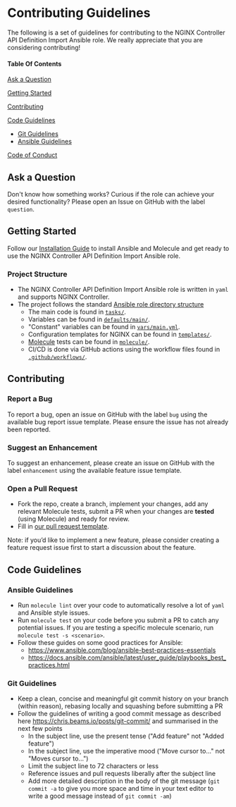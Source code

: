 # Contributing Guidelines

The following is a set of guidelines for contributing to the NGINX Controller API Definition Import Ansible role. We really appreciate that you are considering contributing!

#### Table Of Contents

[Ask a Question](#ask-a-question)

[Getting Started](#getting-started)

[Contributing](#contributing)

[Code Guidelines](#code-guidelines)
*   [Git Guidelines](#git-guidelines)
*   [Ansible Guidelines](#ansible-guidelines)

[Code of Conduct](https://github.com/nginxinc/ansible-role-nginx_controller_api_definition_import/blob/main/CODE_OF_CONDUCT.md)

## Ask a Question

Don't know how something works? Curious if the role can achieve your desired functionality? Please open an Issue on GitHub with the label `question`.

## Getting Started

Follow our [Installation Guide](https://github.com/nginxinc/ansible-role-nginx_controller_api_definition_import/blob/main/README.md#Installation) to install Ansible and Molecule and get ready to use the NGINX Controller API Definition Import Ansible role.

### Project Structure

*   The NGINX Controller API Definition Import Ansible role is written in `yaml` and supports NGINX Controller.
*   The project follows the standard [Ansible role directory structure](https://docs.ansible.com/ansible/latest/user_guide/playbooks_reuse_roles.html)
    *   The main code is found in [`tasks/`](https://github.com/nginxinc/ansible-role-nginx_controller_api_definition_import/blob/main/tasks/).
    *   Variables can be found in [`defaults/main/`](https://github.com/nginxinc/ansible-role-nginx_controller_api_definition_import/blob/main/defaults/main/).
    *   "Constant" variables can be found in [`vars/main.yml`](https://github.com/nginxinc/ansible-role-nginx_controller_api_definition_import/blob/main/vars/main.yml).
    *   Configuration templates for NGINX can be found in [`templates/`](https://github.com/nginxinc/ansible-role-nginx_controller_api_definition_import/blob/main/templates/).
    *   [Molecule](https://molecule.readthedocs.io/) tests can be found in [`molecule/`](https://github.com/nginxinc/ansible-role-nginx_controller_api_definition_import/blob/main/molecule/).
    *   CI/CD is done via GitHub actions using the workflow files found in [`.github/workflows/`](https://github.com/nginxinc/ansible-role-nginx_controller_api_definition_import/blob/main/.github/workflows/).

## Contributing

### Report a Bug

To report a bug, open an issue on GitHub with the label `bug` using the available bug report issue template. Please ensure the issue has not already been reported.

### Suggest an Enhancement

To suggest an enhancement, please create an issue on GitHub with the label `enhancement` using the available feature issue template.

### Open a Pull Request

*   Fork the repo, create a branch, implement your changes, add any relevant Molecule tests, submit a PR when your changes are **tested** (using Molecule) and ready for review.
*   Fill in [our pull request template](https://github.com/nginxinc/ansible-role-nginx_controller_api_definition_import/blob/main/.github/pull_request_template.md).

Note: if you’d like to implement a new feature, please consider creating a feature request issue first to start a discussion about the feature.

## Code Guidelines

### Ansible Guidelines

*   Run `molecule lint` over your code to automatically resolve a lot of `yaml` and Ansible style issues.
*   Run `molecule test` on your code before you submit a PR to catch any potential issues. If you are testing a specific molecule scenario, run `molecule test -s <scenario>`.
*   Follow these guides on some good practices for Ansible:
    *   <https://www.ansible.com/blog/ansible-best-practices-essentials>
    *   <https://docs.ansible.com/ansible/latest/user_guide/playbooks_best_practices.html>

### Git Guidelines

*   Keep a clean, concise and meaningful git commit history on your branch (within reason), rebasing locally and squashing before submitting a PR
*   Follow the guidelines of writing a good commit message as described here <https://chris.beams.io/posts/git-commit/> and summarised in the next few points
    *   In the subject line, use the present tense ("Add feature" not "Added feature")
    *   In the subject line, use the imperative mood ("Move cursor to..." not "Moves cursor to...")
    *   Limit the subject line to 72 characters or less
    *   Reference issues and pull requests liberally after the subject line
    *   Add more detailed description in the body of the git message (`git commit -a` to give you more space and time in your text editor to write a good message instead of `git commit -am`)
